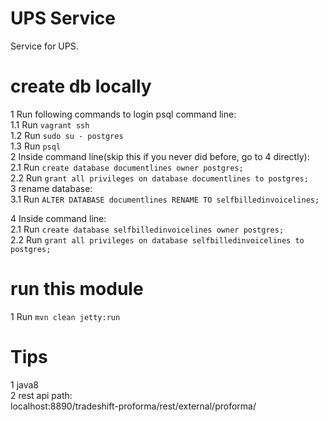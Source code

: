 UPS Service
===================

Service for UPS.

create db locally
=================
1   Run following commands to login psql command line:  
1.1 Run `vagrant ssh`  
1.2 Run `sudo su - postgres`  
1.3 Run `psql`  
2   Inside command line(skip this if you never did before, go to 4 directly):  
2.1 Run `create database documentlines owner postgres;`  
2.2 Run `grant all privileges on database documentlines to postgres;`  
3   rename database:  
3.1 Run `ALTER DATABASE documentlines RENAME TO selfbilledinvoicelines;`  

4   Inside command line:  
2.1 Run `create database selfbilledinvoicelines owner postgres;`  
2.2 Run `grant all privileges on database selfbilledinvoicelines to postgres;`  

run this module
==================  
1   Run `mvn clean jetty:run`  

Tips
====
1 java8  
2 rest api path:  
localhost:8890/tradeshift-proforma/rest/external/proforma/
